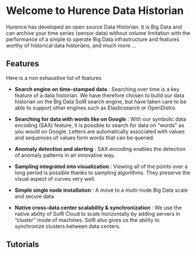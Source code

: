 # Welcome to Hurence Data Historian


Hurence has developed an open source Data Historian. It is Big Data and can archive your time series (sensor data) without volume limitation with the performance of a simple to operate Big Data infrastructure and features worthy of historical data historians, and much more ...


## Features
  Here is a non exhaustive list of features

- **Search engine on time-stamped data** : Searching over time is a key feature of a data historian. We have therefore chosen to build our data historian on the Big Data SolR search engine, but have taken care to be able to support other engines such as Elasticsearch or OpenDistro.

- **Searching for data with words like on Google** : With our symbolic data encoding (SAX) feature, it is possible to search for data on "words" as you would on Google. Letters are automatically associated with values and sequences of values form words that can be queried.

- **Anomaly detection and alerting** : SAX encoding enables the detection of anomaly patterns in an innovative way.

- **Sampling integrated into visualization** : Viewing all of the points over a long period is possible thanks to sampling algorithms. They preserve the visual aspect of curves very well.

- **Simple single node installation** : A move to a multi-node Big Data scale and secure data

- **Native cross-data center scalability & synchronization** : We use the native ability of SolR Cloud to scale horizontally by adding servers in “cluster” mode of machines. SolR also gives us the ability to synchronize clusters between data centers.


## Tutorials 

